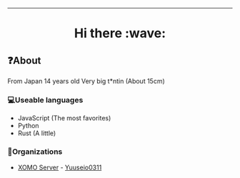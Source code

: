 ---
<h1 align="center"> Hi there :wave: </h1>
<h2>❓About</h2>
From Japan
14 years old
Very big t*ntin (About 15cm)
<h3>💻Useable languages</h3>
<ul>
  <li>JavaScript (The most favorites)</li>
  <li>Python</li>
  <li>Rust (A little)</li>
</ul>
<h3>👥Organizations</h3>
<ul>
  <li><a href="https://github.com/XOMO-sava">XOMO Server</a> - <a href="https://github.com/Yuuseio0311">Yuuseio0311</a></li>
</ul>
